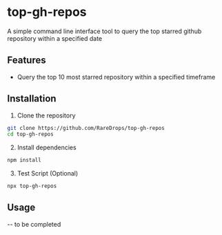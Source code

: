 # top-gh-repos
 
A simple command line interface tool to query the top starred github repository within a specified date

## Features

- Query the top 10 most starred repository within a specified timeframe

## Installation

1. Clone the repository
```bash
git clone https://github.com/RareDrops/top-gh-repos
cd top-gh-repos
```

2. Install dependencies
```bash
npm install
```

3. Test Script (Optional)
```bash
npx top-gh-repos
```

## Usage

-- to be completed